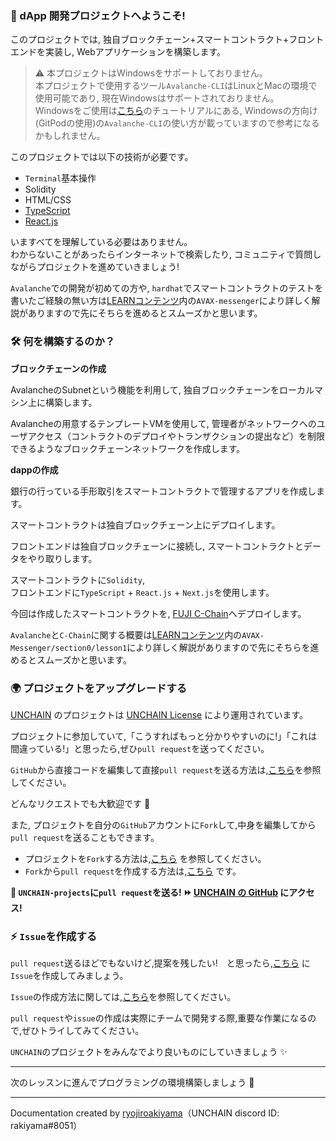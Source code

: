 ### 👋 dApp 開発プロジェクトへようこそ!

このプロジェクトでは, 独自ブロックチェーン+スマートコントラクト+フロントエンドを実装し, Webアプリケーションを構築します。

> ⚠️ 本プロジェクトはWindowsをサポートしておりません。  
> 本プロジェクトで使用するツール`Avalanche-CLI`はLinuxとMacの環境で使用可能であり, 現在Windowsはサポートされておりません。  
> Windowsをご使用は[こちら](https://app.stackup.dev/quest_page/beginner-quest-4-create-evm-subnet-on-local-network)のチュートリアルにある, Windowsの方向け(GitPodの使用)の`Avalanche-CLI`の使い方が載っていますので参考になるかもしれません。

このプロジェクトでは以下の技術が必要です。

- `Terminal`基本操作
- Solidity
- HTML/CSS
- [TypeScript](https://typescriptbook.jp/overview/features)
- [React.js](https://ja.reactjs.org/)

いますべてを理解している必要はありません。  
わからないことがあったらインターネットで検索したり, コミュニティで質問しながらプロジェクトを進めていきましょう!

`Avalanche`での開発が初めての方や, `hardhat`でスマートコントラクトのテストを書いたご経験の無い方は[LEARNコンテンツ](https://app.unchain.tech/learn)内の`AVAX-messenger`により詳しく解説がありますので先にそちらを進めるとスムーズかと思います。  

### 🛠 何を構築するのか？

**ブロックチェーンの作成**

AvalancheのSubnetという機能を利用して, 独自ブロックチェーンをローカルマシン上に構築します。

Avalancheの用意するテンプレートVMを使用して, 管理者がネットワークへのユーザアクセス（コントラクトのデプロイやトランザクションの提出など）を制限できるようなブロックチェーンネットワークを作成します。

**dappの作成**

銀行の行っている手形取引をスマートコントラクトで管理するアプリを作成します。

スマートコントラクトは独自ブロックチェーン上にデプロイします。

フロントエンドは独自ブロックチェーンに接続し, スマートコントラクトとデータをやり取りします。

スマートコントラクトに`Solidity`,  
フロントエンドに`TypeScript` + `React.js` + `Next.js`を使用します。

今回は作成したスマートコントラクトを, [FUJI C-Chain](https://docs.avax.network/quickstart/fuji-workflow)へデプロイします。

`Avalanche`と`C-Chain`に関する概要は[LEARNコンテンツ](https://app.unchain.tech/learn)内の`AVAX-Messenger/section0/lesson1`により詳しく解説がありますので先にそちらを進めるとスムーズかと思います。  

### 🌍 プロジェクトをアップグレードする

[UNCHAIN](https://app.shiftbase.xyz) のプロジェクトは [UNCHAIN License](https://github.com/unchain-dev/UNCHAIN-projects/blob/main/LICENSE) により運用されています。

プロジェクトに参加していて,「こうすればもっと分かりやすいのに!」「これは間違っている!」と思ったら,ぜひ`pull request`を送ってください。

`GitHub`から直接コードを編集して直接`pull request`を送る方法は,[こちら](https://docs.github.com/ja/repositories/working-with-files/managing-files/editing-files#editing-files-in-another-users-repository)を参照してください。

どんなリクエストでも大歓迎です 🎉

また, プロジェクトを自分の`GitHub`アカウントに`Fork`して,中身を編集してから`pull request`を送ることもできます。

- プロジェクトを`Fork`する方法は,[こちら](https://docs.github.com/ja/get-started/quickstart/fork-a-repo) を参照してください。
- `Fork`から`pull request`を作成する方法は,[こちら](https://docs.github.com/ja/pull-requests/collaborating-with-pull-requests/proposing-changes-to-your-work-with-pull-requests/creating-a-pull-request-from-a-fork) です。

**👋 `UNCHAIN-projects`に`pull request`を送る! ⏩ [UNCHAIN の GitHub](https://github.com/shiftbase-xyz/UNCHAIN-projects) にアクセス!**

### ⚡️ `Issue`を作成する

`pull request`送るほどでもないけど,提案を残したい!　と思ったら,[こちら](https://github.com/shiftbase-xyz/UNCHAIN-projects/issues) に`Issue`を作成してみましょう。

`Issue`の作成方法に関しては,[こちら](https://docs.github.com/ja/issues/tracking-your-work-with-issues/creating-an-issue)を参照してください。

`pull request`や`issue`の作成は実際にチームで開発する際,重要な作業になるので,ぜひトライしてみてください。

`UNCHAIN`のプロジェクトをみんなでより良いものにしていきましょう ✨

---

次のレッスンに進んでプログラミングの環境構築しましょう 🎉

---

Documentation created by [ryojiroakiyama](https://github.com/ryojiroakiyama)（UNCHAIN discord ID: rakiyama#8051）
